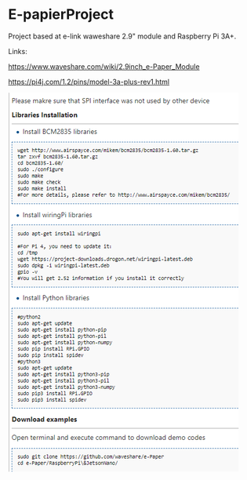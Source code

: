 # E-papierProject
Project based at e-link waweshare 2.9" module and Raspberry Pi 3A+.

Links:

https://www.waveshare.com/wiki/2.9inch_e-Paper_Module

https://pi4j.com/1.2/pins/model-3a-plus-rev1.html



![How to install](https://github.com/komakow/E-papierProject/blob/master/HowToInstall.PNG)
